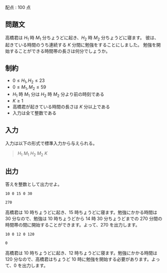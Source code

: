 配点 : $100$ 点

## 問題文

高橋君は $H_1$ 時 $M_1$ 分ちょうどに起き、$H_2$ 時 $M_2$ 分ちょうどに寝ます。
彼は、起きている時間のうち連続する $K$ 分間に勉強をすることにしました。
勉強を開始することができる時間帯の長さは何分でしょうか。

## 制約

- $0 \le H_1, H_2 \le 23$
- $0 \le M_1, M_2 \le 59$
- $H_1$ 時 $M_1$ 分は $H_2$ 時 $M_2$ 分より前の時刻である
- $K \ge 1$
- 高橋君が起きている時間の長さは $K$ 分以上である
- 入力は全て整数である

## 入力

入力は以下の形式で標準入力から与えられる。

> $H_1$ $M_1$ $H_2$ $M_2$ $K$

## 出力

答えを整数として出力せよ。

```input1
10 0 15 0 30
```

```output1
270
```

高橋君は $10$ 時ちょうどに起き、$15$ 時ちょうどに寝ます。勉強にかかる時間は $30$ 分なので、勉強は $10$ 時ちょうどから $14$ 時 $30$ 分ちょうどまでの $270$ 分間の時間帯の間に開始することができます。よって、$270$ を出力します。

```input2
10 0 12 0 120
```

```output2
0
```

高橋君は $10$ 時ちょうどに起き、$12$ 時ちょうどに寝ます。勉強にかかる時間は $120$ 分なので、高橋君はちょうど $10$ 時に勉強を開始する必要があります。よって、$0$ を出力します。